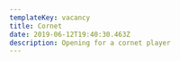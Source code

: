 ```yaml
---
templateKey: vacancy
title: Cornet
date: 2019-06-12T19:40:30.463Z
description: Opening for a cornet player
---
```



